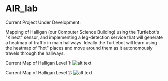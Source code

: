 # AIR_lab
Current Project Under Development: 
  
  Mapping of Halligan (our Computer Science Building) using the Turtlebot's "Kinect" sensor, and implementing a leg-detection   service that will generate a heatmap of traffic in main hallways. Ideally the Turtlebot will learn using the heatmap of       "hot" places and move around them as it autonomously travels through the hallways. 
  
  Current Map of Halligan Level 1: 
    ![alt text](https://github.com/jsinapov/tufts_service_robots/blob/master/tufts_halligan/maps/real/1/1.pgm)
    
  Current Map of Halligan Level 2:
    ![alt text](https://github.com/jsinapov/tufts_service_robots/blob/master/tufts_halligan/maps/real/2/2.pgm)
    
